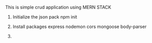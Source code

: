 This is simple crud application using MERN STACK

1. Initialize the json pack
    npm init

2. Install packages
    express
    nodemon
    cors
    mongoose
    body-parser

3. 



